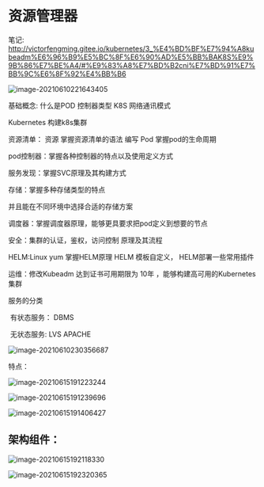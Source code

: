 # 资源管理器  

笔记: http://victorfengming.gitee.io/kubernetes/3_%E4%BD%BF%E7%94%A8kubeadm%E6%96%B9%E5%BC%8F%E6%90%AD%E5%BB%BAK8S%E9%9B%86%E7%BE%A4/#%E9%83%A8%E7%BD%B2cni%E7%BD%91%E7%BB%9C%E6%8F%92%E4%BB%B6

![image-20210610221643405](https://gitee.com/xu_guo_dong/images/raw/master/img/image-20210610221643405.png)

基础概念: 什么是POD 控制器类型  K8S  网络通讯模式

Kubernetes 构建k8s集群

资源清单： 资源  掌握资源清单的语法  编写 Pod  掌握pod的生命周期

pod控制器：掌握各种控制器的特点以及使用定义方式

服务发现：掌握SVC原理及其构建方式

存储：掌握多种存储类型的特点

并且能在不同环境中选择合适的存储方案

调度器：掌握调度器原理，能够更具要求把pod定义到想要的节点

安全：集群的认证，鉴权，访问控制 原理及其流程

HELM:Linux yum 掌握HELM原理 HELM 模板自定义，   HELM部署一些常用插件

运维：修改Kubeadm 达到证书可用期限为 10年 ，能够构建高可用的Kubernetes集群

服务的分类

​	有状态服务： DBMS

​	无状态服务: 	LVS  APACHE

![image-20210610230356687](https://gitee.com/xu_guo_dong/images/raw/master/img/image-20210610230356687.png)

特点：

![image-20210615191223244](https://gitee.com/xu_guo_dong/images/raw/master/img/image-20210615191223244.png)

![image-20210615191239696](https://gitee.com/xu_guo_dong/images/raw/master/img/image-20210615191239696.png)

![image-20210615191406427](https://gitee.com/xu_guo_dong/images/raw/master/img/image-20210615191406427.png)

## 架构组件：

![image-20210615192118330](https://gitee.com/xu_guo_dong/images/raw/master/img/image-20210615192118330.png)

![image-20210615192320365](https://gitee.com/xu_guo_dong/images/raw/master/img/image-20210615192320365.png)